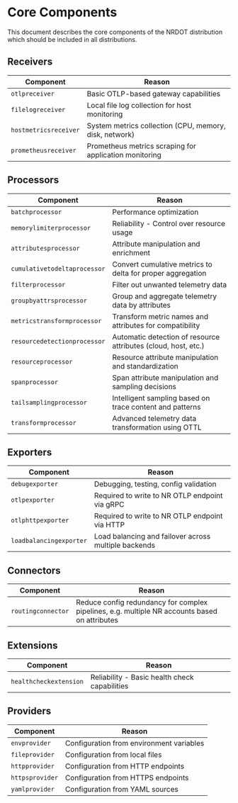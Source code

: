 # Core Components
This document describes the core components of the NRDOT distribution which should be included in all distributions.

## Receivers
| Component                                | Reason                                                                                       |
|------------------------------------------|----------------------------------------------------------------------------------------------|
| `otlpreceiver`                           | Basic OTLP-based gateway capabilities                                                        |
| `filelogreceiver`                        | Local file log collection for host monitoring                                               |
| `hostmetricsreceiver`                    | System metrics collection (CPU, memory, disk, network)                                      |
| `prometheusreceiver`                     | Prometheus metrics scraping for application monitoring                                      |

## Processors
| Component                                | Reason                                                                                       |
|------------------------------------------|----------------------------------------------------------------------------------------------|
| `batchprocessor`                         | Performance optimization                                                                     |
| `memorylimiterprocessor`                 | Reliability - Control over resource usage                                                    |
| `attributesprocessor`                    | Attribute manipulation and enrichment                                                       |
| `cumulativetodeltaprocessor`            | Convert cumulative metrics to delta for proper aggregation                                 |
| `filterprocessor`                        | Filter out unwanted telemetry data                                                         |
| `groupbyattrsprocessor`                  | Group and aggregate telemetry data by attributes                                            |
| `metricstransformprocessor`              | Transform metric names and attributes for compatibility                                     |
| `resourcedetectionprocessor`             | Automatic detection of resource attributes (cloud, host, etc.)                             |
| `resourceprocessor`                      | Resource attribute manipulation and standardization                                         |
| `spanprocessor`                          | Span attribute manipulation and sampling decisions                                          |
| `tailsamplingprocessor`                  | Intelligent sampling based on trace content and patterns                                   |
| `transformprocessor`                     | Advanced telemetry data transformation using OTTL                                          |

## Exporters
| Component                                | Reason                                                                                       |
|------------------------------------------|----------------------------------------------------------------------------------------------|
| `debugexporter`                          | Debugging, testing, config validation                                                        |
| `otlpexporter`                           | Required to write to NR OTLP endpoint via gRPC                                              |
| `otlphttpexporter`                       | Required to write to NR OTLP endpoint via HTTP                                              |
| `loadbalancingexporter`                  | Load balancing and failover across multiple backends                                       |

## Connectors
| Component                                | Reason                                                                                       |
|------------------------------------------|----------------------------------------------------------------------------------------------|
| `routingconnector`                       | Reduce config redundancy for complex pipelines, e.g. multiple NR accounts based on attributes |

## Extensions
| Component                                | Reason                                                                                       |
|------------------------------------------|----------------------------------------------------------------------------------------------|
| `healthcheckextension`                   | Reliability - Basic health check capabilities                                                |

## Providers
| Component                                | Reason                                                                                       |
|------------------------------------------|----------------------------------------------------------------------------------------------|
| `envprovider`                            | Configuration from environment variables                                                     |
| `fileprovider`                           | Configuration from local files                                                              |
| `httpprovider`                           | Configuration from HTTP endpoints                                                           |
| `httpsprovider`                          | Configuration from HTTPS endpoints                                                          |
| `yamlprovider`                           | Configuration from YAML sources                                                             |
